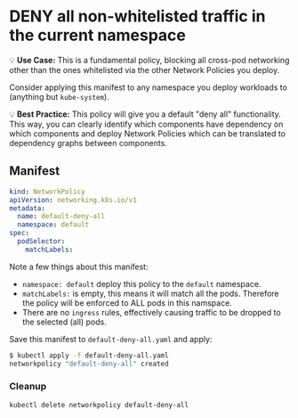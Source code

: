 # DENY all non-whitelisted traffic in the current namespace

💡 **Use Case:** This is a fundamental policy, blocking all cross-pod networking other
than the ones whitelisted via the other Network Policies you deploy.

Consider applying this manifest to any namespace you deploy
workloads to (anything but `kube-system`).

💡 **Best Practice:**  This policy will give you a default "deny all" functionality.
This way, you can clearly identify which components have dependency on
which components and deploy Network Policies which can be translated to dependency
graphs between components.


## Manifest

```yaml
kind: NetworkPolicy
apiVersion: networking.k8s.io/v1
metadata:
  name: default-deny-all
  namespace: default
spec:
  podSelector:
    matchLabels:
```

Note a few things about this manifest:

- `namespace: default` deploy this policy to the `default` namespace.
- `matchLabels:` is empty, this means it will match all the pods. Therefore
  the policy will be enforced to ALL pods in this namspace.
- There are no `ingress` rules, effectively causing traffic to be dropped to
  the selected (all) pods.
  
Save this manifest to `default-deny-all.yaml` and apply:

```sh
$ kubectl apply -f default-deny-all.yaml
networkpolicy "default-deny-all" created
```

### Cleanup

    kubectl delete networkpolicy default-deny-all

